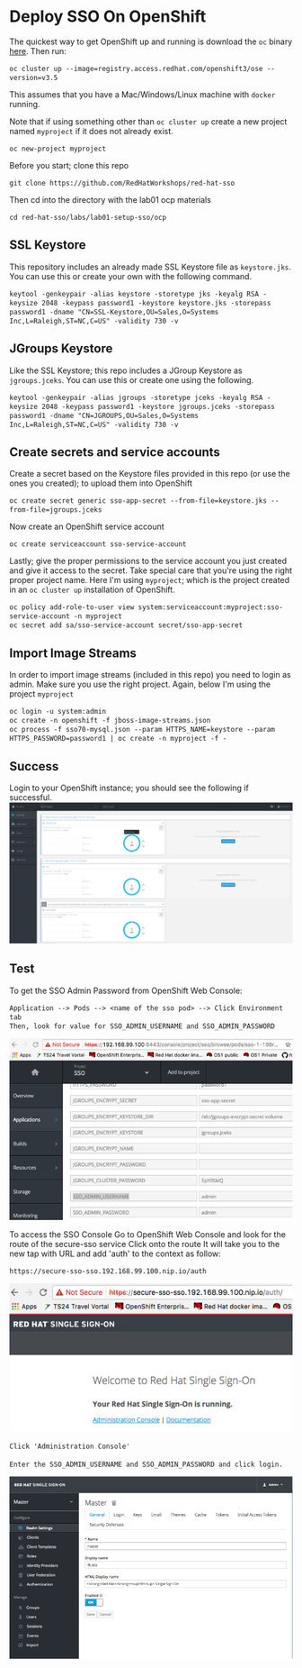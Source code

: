 # Deploy SSO On OpenShift

The quickest way to get OpenShift up and running is download the `oc` binary [here](https://github.com/openshift/origin/releases). Then run:

```
oc cluster up --image=registry.access.redhat.com/openshift3/ose --version=v3.5
```

This assumes that you have a Mac/Windows/Linux machine with `docker` running.

Note that if using something other than `oc cluster up` create a new project named `myproject` if it does not already exist.

```
oc new-project myproject
```

Before you start; clone this repo

```
git clone https://github.com/RedHatWorkshops/red-hat-sso
```

Then cd into the directory with the lab01 ocp materials

```
cd red-hat-sso/labs/lab01-setup-sso/ocp
```

## SSL Keystore

This repository includes an already made SSL Keystore file as `keystore.jks`. You can use this or create your own with the following command.

```
keytool -genkeypair -alias keystore -storetype jks -keyalg RSA -keysize 2048 -keypass password1 -keystore keystore.jks -storepass password1 -dname "CN=SSL-Keystore,OU=Sales,O=Systems Inc,L=Raleigh,ST=NC,C=US" -validity 730 -v
```

## JGroups Keystore

Like the SSL Keystore; this repo includes a JGroup Keystore as `jgroups.jceks`. You can use this or create one using the following.

```
keytool -genkeypair -alias jgroups -storetype jceks -keyalg RSA -keysize 2048 -keypass password1 -keystore jgroups.jceks -storepass password1 -dname "CN=JGROUPS,OU=Sales,O=Systems Inc,L=Raleigh,ST=NC,C=US" -validity 730 -v
```

## Create secrets and service accounts

Create a secret based on the Keystore files provided in this repo (or use the ones you created); to upload them into OpenShift

```
oc create secret generic sso-app-secret --from-file=keystore.jks --from-file=jgroups.jceks
```

Now create an OpenShift service account

```
oc create serviceaccount sso-service-account
```

Lastly; give the proper permissions to the service account you just created and give it access to the secret. Take special care that you're using the right proper project name. Here I'm using `myproject`; which is the project created in an `oc cluster up` installation of OpenShift.

```
oc policy add-role-to-user view system:serviceaccount:myproject:sso-service-account -n myproject
oc secret add sa/sso-service-account secret/sso-app-secret
```

## Import Image Streams

In order to import image streams (included in this repo) you need to login as admin. Make sure you use the right project. Again, below I'm using the project `myproject`

```
oc login -u system:admin
oc create -n openshift -f jboss-image-streams.json
oc process -f sso70-mysql.json --param HTTPS_NAME=keystore --param HTTPS_PASSWORD=password1 | oc create -n myproject -f -
```

## Success

Login to your OpenShift instance; you should see the following if successful.
![sso-ocp-install-success](images/sso-ocp-install-success.png)

## Test 
To get the SSO Admin Password from OpenShift Web Console:

```
Application --> Pods --> <name of the sso pod> --> Click Environment tab
Then, look for value for SSO_ADMIN_USERNAME and SSO_ADMIN_PASSWORD
```
![sso-ocp-install-success](images/sso-ocp-admin-login.png)

To access the SSO Console
Go to OpenShift Web Console and look for the route of the secure-sso service
Click onto the route 
It will take you to the new tap with URL and add 'auth' to the context as follow:

```
https://secure-sso-sso.192.168.99.100.nip.io/auth
```
![sso-ocp-install-success](images/sso-ocp-sso-console.png)


```
Click 'Administration Console'

Enter the SSO_ADMIN_USERNAME and SSO_ADMIN_PASSWORD and click login.
```


![sso-ocp-install-success](images/sso-ocp-sso-admin-console.png)
